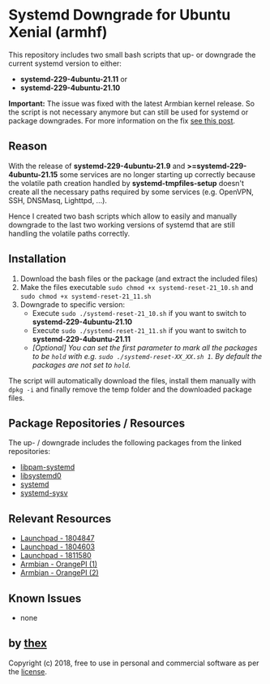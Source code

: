 # Systemd Downgrade for Ubuntu Xenial (armhf)
This repository includes two small bash scripts that up- or downgrade the current systemd version to either:
- **systemd-229-4ubuntu-21.11** or 
- **systemd-229-4ubuntu-21.10**

**Important:** The issue was fixed with the latest Armbian kernel release. So the script is not necessary anymore but can still be used for systemd or package downgrades. For more information on the fix [see this post](https://forum.armbian.com/topic/9289-ssh-not-working-after-upgrade-orange-pi-lite-armbian_ubuntu_xenial/?do=findComment&comment=71410).

## Reason
With the release of **systemd-229-4ubuntu-21.9** and **>=systemd-229-4ubuntu-21.15** some services are no longer starting up correctly because the volatile path creation handled by **systemd-tmpfiles-setup** doesn't create all the necessary paths required by some services (e.g. OpenVPN, SSH, DNSMasq, Lighttpd, ...).

Hence I created two bash scripts which allow to easily and manually downgrade to the last two working versions of systemd that are still handling the volatile paths correctly.

## Installation
1. Download the bash files or the package (and extract the included files)
2. Make the files executable `sudo chmod +x systemd-reset-21_10.sh` and `sudo chmod +x systemd-reset-21_11.sh`
3. Downgrade to specific version:
   - Execute `sudo ./systemd-reset-21_10.sh` if you want to switch to **systemd-229-4ubuntu-21.10**
   - Execute `sudo ./systemd-reset-21_11.sh` if you want to switch to **systemd-229-4ubuntu-21.11**
   - *[Optional] You can set the first parameter to mark all the packages to be `hold` with e.g. `sudo ./systemd-reset-XX_XX.sh 1`. By default the packages are not set to `hold`.*
   
The script will automatically download the files, install them manually with `dpkg -i` and finally remove the temp folder and the downloaded package files.
   
## Package Repositories / Resources
The up- / downgrade includes the following packages from the linked repositories:
- [libpam-systemd](https://launchpad.net/ubuntu/xenial/armhf/libpam-systemd)
- [libsystemd0](https://launchpad.net/ubuntu/xenial/armhf/libsystemd0)
- [systemd](https://launchpad.net/ubuntu/xenial/armhf/systemd)
- [systemd-sysv](https://launchpad.net/ubuntu/xenial/armhf/systemd-sysv/)

## Relevant Resources
- [Launchpad - 1804847](https://bugs.launchpad.net/ubuntu/+source/systemd/+bug/1804847)
- [Launchpad - 1804603](https://bugs.launchpad.net/ubuntu/+source/systemd/+bug/1804603)
- [Launchpad - 1811580](https://bugs.launchpad.net/ubuntu/+source/systemd/+bug/1811580)
- [Armbian - OrangePI (1)](https://forum.armbian.com/topic/8852-ssh-doesnt-work-on-orange-pi-zero)
- [Armbian - OrangePI (2)](https://forum.armbian.com/topic/9289-ssh-not-working-after-upgrade-orange-pi-lite-armbian_ubuntu_xenial/)

## Known Issues
* none

## by [thex](https://github.com/thexmanxyz)
Copyright (c) 2018, free to use in personal and commercial software as per the [license](/LICENSE).
